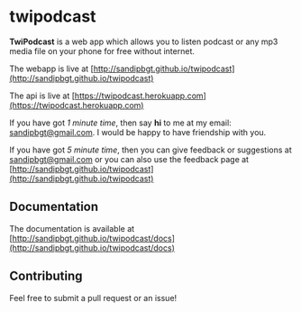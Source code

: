# twipodcast
**TwiPodcast** is a web app which allows you to listen podcast or any mp3 media file on your phone for free without internet.

The webapp is live at [http://sandipbgt.github.io/twipodcast](http://sandipbgt.github.io/twipodcast)

The api is live at [https://twipodcast.herokuapp.com](https://twipodcast.herokuapp.com)

If you have got *1 minute time*, then say **hi** to me at my email:  [sandipbgt@gmail.com](mailto:sandipbgt@gmail.com).
I would be happy to have friendship with you.

If you have got *5 minute time*, then you can give feedback or suggestions at [sandipbgt@gmail.com](mailto:sandipbgt@gmail.com)
or you can also use the feedback page at [http://sandipbgt.github.io/twipodcast](http://sandipbgt.github.io/twipodcast)

## Documentation
The documentation is available at [http://sandipbgt.github.io/twipodcast/docs](http://sandipbgt.github.io/twipodcast/docs)

## Contributing
Feel free to submit a pull request or an issue!
